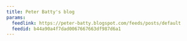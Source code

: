 ```yaml
---
title: Peter Batty's blog
params:
  feedlink: https://peter-batty.blogspot.com/feeds/posts/default
  feedid: b44a90a4f7dad0067667663df987d6a1
---
```

